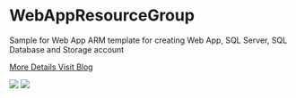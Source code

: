 # WebAppResourceGroup

Sample for Web App ARM template for creating Web App, SQL Server, SQL Database and Storage account

[More Details Visit Blog](http://karthikeyanvk.blogspot.co.uk/2016/06/what-is-arm-revolutionizing-cloud.html)

<a href="https://portal.azure.com/#create/Microsoft.Template/uri/https%3A%2F%2Fcdn.rawgit.com%2FkarthikeyanVK%2FWebAppResourceGroup%2Fmaster%2FWebAppResourceGroup%2FTemplates%2FWebSiteSQLDatabase.json" 
target="_blank">
<img src="https://camo.githubusercontent.com/9285dd3998997a0835869065bb15e5d500475034/687474703a2f2f617a7572656465706c6f792e6e65742f6465706c6f79627574746f6e2e706e67" data-canonical-src="http://azuredeploy.net/deploybutton.png" style="max-width:100%;"></a>
<a href="http://armviz.io/#/?load=https://cdn.rawgit.com/karthikeyanVK/WebAppResourceGroup/master/WebAppResourceGroup/Templates/WebSiteSQLDatabase.json" target="_blank">
  <img src="http://armviz.io/visualizebutton.png"/>
</a>